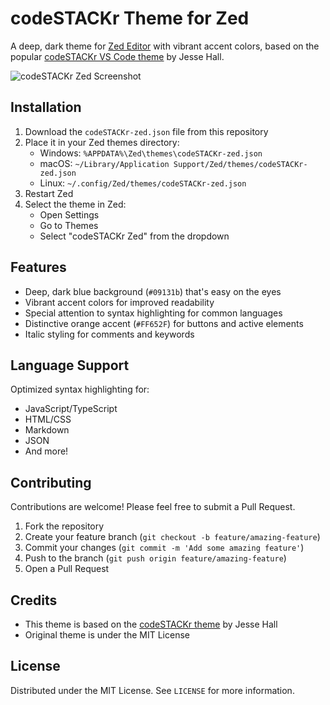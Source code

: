 # codeSTACKr Theme for Zed

A deep, dark theme for [Zed Editor](https://zed.dev) with vibrant accent colors, based on the popular [codeSTACKr VS Code theme](https://marketplace.visualstudio.com/items?itemName=codeSTACKr.codestackr-theme) by Jesse Hall.

![codeSTACKr Zed Screenshot](./screenshots/screenshot-main.png)

## Installation

1. Download the `codeSTACKr-zed.json` file from this repository
2. Place it in your Zed themes directory:
    - Windows: `%APPDATA%\Zed\themes\codeSTACKr-zed.json`
    - macOS: `~/Library/Application Support/Zed/themes/codeSTACKr-zed.json`
    - Linux: `~/.config/Zed/themes/codeSTACKr-zed.json`
3. Restart Zed
4. Select the theme in Zed:
    - Open Settings
    - Go to Themes
    - Select "codeSTACKr Zed" from the dropdown

## Features

- Deep, dark blue background (`#09131b`) that's easy on the eyes
- Vibrant accent colors for improved readability
- Special attention to syntax highlighting for common languages
- Distinctive orange accent (`#FF652F`) for buttons and active elements
- Italic styling for comments and keywords

## Language Support

Optimized syntax highlighting for:

- JavaScript/TypeScript
- HTML/CSS
- Markdown
- JSON
- And more!

## Contributing

Contributions are welcome! Please feel free to submit a Pull Request.

1. Fork the repository
2. Create your feature branch (`git checkout -b feature/amazing-feature`)
3. Commit your changes (`git commit -m 'Add some amazing feature'`)
4. Push to the branch (`git push origin feature/amazing-feature`)
5. Open a Pull Request

## Credits

- This theme is based on the [codeSTACKr theme](https://marketplace.visualstudio.com/items?itemName=codeSTACKr.codestackr-theme) by Jesse Hall
- Original theme is under the MIT License

## License

Distributed under the MIT License. See `LICENSE` for more information.
